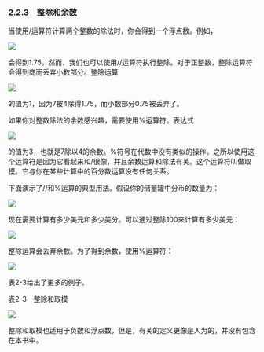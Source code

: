    

### 2.2.3　整除和余数

当使用/运算符计算两个整数的除法时，你会得到一个浮点数。例如，

![](../Images/image05292.gif)

会得到1.75。然而，我们也可以使用//运算符执行整除。对于正整数，整除运算符会得到商而丢弃小数部分。整除运算

![](../Images/image05293.gif)

的值为1，因为7被4除得1.75，而小数部分0.75被丢弃了。

如果你对整数除法的余数感兴趣，需要使用%运算符。表达式

![](../Images/image05294.gif)

的值为3，也就是7除以4的余数。%符号在代数中没有类似的操作。之所以使用这个运算符是因为它看起来和/很像，并且余数运算和除法有关。这个运算符叫做取模。它与你在某些计算中的百分数运算没有任何关系。

下面演示了//和%运算的典型用法。假设你的储蓄罐中分币的数量为：

![](../Images/image05295.gif)

现在需要计算有多少美元和多少美分。可以通过整除100来计算有多少美元：

![](0-Assets/Epubook/程序员编程语言经典合集（计算机科学丛书5册套装），javapython编程语言含经典教材龙书《编译原理》%20(Bruce%20Eckel%20%20Alfred%20V.%20Aho%20%20Monica%20S.%20Lam%20etc.)%20(Z-Library)/images/image05296.jpeg)

整除运算会丢弃余数。为了得到余数，使用%运算符：

![](0-Assets/Epubook/程序员编程语言经典合集（计算机科学丛书5册套装），javapython编程语言含经典教材龙书《编译原理》%20(Bruce%20Eckel%20%20Alfred%20V.%20Aho%20%20Monica%20S.%20Lam%20etc.)%20(Z-Library)/images/image05297.jpeg)

表2-3给出了更多的例子。

表2-3　整除和取模

![](0-Assets/Epubook/程序员编程语言经典合集（计算机科学丛书5册套装），javapython编程语言含经典教材龙书《编译原理》%20(Bruce%20Eckel%20%20Alfred%20V.%20Aho%20%20Monica%20S.%20Lam%20etc.)%20(Z-Library)/images/image05298.jpeg)

整除和取模也适用于负数和浮点数，但是，有关的定义更像是人为的，并没有包含在本书中。